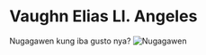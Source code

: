 # Vaughn Elias Ll. Angeles
Nugagawen kung iba gusto nya?
![`Nugagawen`](https://user-images.githubusercontent.com/95326401/211949634-b776249b-41aa-4cbe-ab71-f2983ebe90f8.png)
